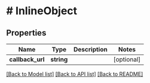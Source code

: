 # # InlineObject

## Properties

Name | Type | Description | Notes
------------ | ------------- | ------------- | -------------
**callback_url** | **string** |  | [optional] 

[[Back to Model list]](../../README.md#documentation-for-models) [[Back to API list]](../../README.md#documentation-for-api-endpoints) [[Back to README]](../../README.md)


